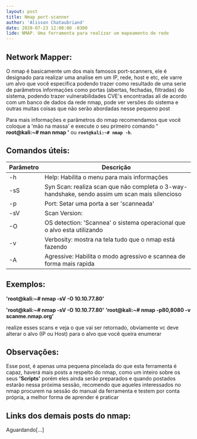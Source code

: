 ```yaml
---
layout: post
title: Nmap port-scanner
author: 'Alisson Chataubriand'
date: 2020-07-23 12:00:00 -0300
lide: NMAP. Uma ferramenta para realizar um mapeamento de rede
---
```


## Network Mapper:

O nmap é basicamente um dos mais famosos port-scanners, ele é designado para realizar uma analise em um IP,  rede, host e etc, ele varre um alvo que você especifica podendo trazer como resultado de uma serie de parâmetros
informações como portas (abertas, fechadas, filtradas) do sistema, podendo trazer vulnerabilidades CVE's encontradas ali de acordo com um banco de dados da rede nmap, pode ver versões do sistema e outras muitas coisas que não serão abordadas nesse pequeno post 

Para mais informações e parâmetros do nmap recomendamos que você coloque a 'mão na massa' e execute o seu primeiro comando 
**' root@kali:~# man nmap '** ou **`root@kali:~# nmap -h`**.

## Comandos úteis:

<table class="table">
  <thead>
    <tr>
      <th scope="col">Parâmetro</th>
      <th scope="col">Descrição</th>
    </tr>
  </thead>
  <tbody>
    <tr>
      <td>-h</td>
      <td>Help: Habilita o menu para mais informações</td>
    </tr>
    <tr>
      <td>-sS</td>
      <td>Syn Scan:
      realiza scan que não completa o 3-way-handshake, sendo assim um scan mais silencioso </td>
    </tr>
    <tr>
      <td>-p</td>
      <td>Port: Setar uma porta a ser 'scanneada'</td>
    </tr>
    <tr>
      <td>-sV</td>
      <td>Scan Version:</td>
    </tr>    
    <tr>
     <td>-O</td>
     <td>OS detection: 'Scannea'  o sistema operacional que o alvo esta utilizando</td>
    </tr>
    <tr>
     <td>-v</td>
     <td>Verbosity: mostra na tela tudo que o nmap está fazendo</td>
    </tr>
    <tr>
     <td>-A</td>
     <td>Agressive: Habilita o modo agressivo e scannea de forma mais rapida</td>
    </tr>
    
  </tbody>
</table>


## Exemplos:

**'root@kali:~# nmap -sV -O 10.10.77.80'**

**'root@kali:~# nmap -sV -O 10.10.77.80'**
**'root@kali:~# nmap -p80,8080 -v scanme.nmap.org'**

realize esses scans e veja o que vai ser retornado, obviamente vc deve alterar o alvo (IP ou Host) para o alvo que você queira enumerar 




## Observações:

Esse post, é apenas uma pequena pincelada do que esta ferramenta é capaz, haverá mais posts a respeito do nmap, como um inteiro sobre os seus **'Scripts'** porém eles ainda serão preparados e quando postados estarão nessa próxima sessão, recomendo que aqueles interessados no nmap procurem na sessão do manual da ferramenta e testem por conta própria, a melhor forma de aprender é praticar 

## Links dos demais posts do nmap:
Aguardando[...]


